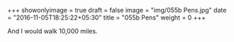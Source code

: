 +++
showonlyimage = true
draft = false
image = "img/055b Pens.jpg"
date = "2016-11-05T18:25:22+05:30"
title = "055b Pens"
weight = 0
+++

And I would walk 10,000 miles.

